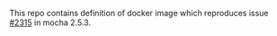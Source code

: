 This repo contains definition of docker image which reproduces issue [#2315](https://github.com/mochajs/mocha/issues/2315) in mocha 2.5.3.

